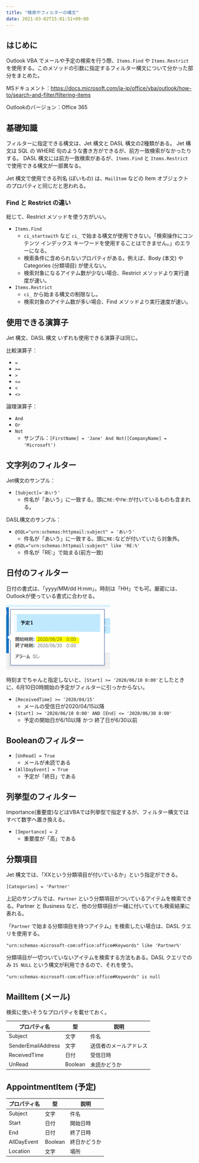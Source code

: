 ```yaml
---
title: "検索やフィルターの構文"
date: 2021-03-02T15:01:51+09:00
---
```


## はじめに
Outlook VBA でメールや予定の検索を行う際、`Items.Find` や `Items.Restrict` を使用する。このメソッドの引数に指定するフィルター構文について分かった部分をまとめた。

MSドキュメント：https://docs.microsoft.com/ja-jp/office/vba/outlook/how-to/search-and-filter/filtering-items

Outlookのバージョン：Office 365

## 基礎知識
フィルターに指定できる構文は、Jet 構文と DASL 構文の2種類がある。
Jet 構文は SQL の WHERE 句のような書き方ができるが、前方一致検索がなかったりする。
DASL 構文には前方一致検索があるが、`Items.Find` と `Items.Restrict` で使用できる構文が一部異なる。

Jet 構文で使用できる列名 (ぽいもの) は、`MailItem` などの Item オブジェクトのプロパティと同じだと思われる。

### Find と Restrict の違い
総じて、Restrict メソッドを使う方がいい。

* `Items.Find`
  * `ci_startswith` など `ci_` で始まる構文が使用できない。「検索操作にコンテンツ インデックス キーワードを使用することはできません。」のエラーになる。
  * 検索条件に含められないプロパティがある。例えば、Body (本文) や Categories (分類項目) が使えない。
  * 検索対象になるアイテム数が少ない場合、Restrict メソッドより実行速度が速い。
* `Items.Restrict`
  * `ci_` から始まる構文の制限なし。
  * 検索対象のアイテム数が多い場合、Find メソッドより実行速度が速い。

## 使用できる演算子
Jet 構文、DASL 構文 いずれも使用できる演算子は同じ。

比較演算子：

* `=`
* `>=`
* `>`
* `<=`
* `<`
* `<>`

論理演算子：

* `And`
* `Or`
* `Not`
  * サンプル：`[FirstName] = 'Jane' And Not([CompanyName] = 'Microsoft')`

## 文字列のフィルター

Jet構文のサンプル：

* `[Subject]='あいう'`
  * 件名が「あいう」に一致する。頭に`RE:`や`FW:`が付いているものも含まれる。

DASL構文のサンプル：

* `@SQL="urn:schemas:httpmail:subject" = 'あいう'`
  * 件名が「あいう」に一致する。頭に`RE:`などが付いていたら対象外。
* `@SQL="urn:schemas:httpmail:subject" like 'RE:%'`
  * 件名が「RE:」で始まる(前方一致)

## 日付のフィルター

日付の書式は、「yyyy/MM/dd H:mm」。時刻は「HH」でも可。厳密には、Outlookが使っている書式に合わせる。

![](2021-03-02-15-10-13.png)

時刻までちゃんと指定しないと、`[Start] >= '2020/06/10 0:00'`としたときに、6月10日0時開始の予定がフィルターに引っかからない。

* `[ReceivedTime] >= '2020/04/15'`
  * メールの受信日が2020/04/15以降
* `[Start] >= '2020/06/10 0:00' AND [End] <= '2020/06/30 0:00'`
  * 予定の開始日が6/10以降 かつ 終了日が6/30以前

## Booleanのフィルター

* `[UnRead] = True`
  * メールが未読である
* `[AllDayEvent] = True`
  * 予定が「終日」である

## 列挙型のフィルター
Importance(重要度)などはVBAでは列挙型で指定するが、フィルター構文ではすべて数字へ置き換える。

* `[Importance] = 2`
  * 重要度が「高」である

## 分類項目
Jet 構文では、「XXという分類項目が付いているか」という指定ができる。

```
[Categories] = 'Partner'
```

上記のサンプルでは、`Partner` という分類項目がついているアイテムを検索できる。Partner と Business など、他の分類項目が一緒に付いていても検索結果に表れる。

「`Partner` で始まる分類項目を持つアイテム」を検索したい場合は、DASL クエリを使用する。

```
"urn:schemas-microsoft-com:office:office#Keywords" like 'Partner%'
```

分類項目が一切ついていないアイテムを検索する方法もある。DASL クエリでのみ `IS NULL` という構文が利用できるので、それを使う。

```
"urn:schemas-microsoft-com:office:office#Keywords" is null
```

## MailItem (メール)
検索に使いそうなプロパティを載せておく。

|プロパティ名|型|説明|
|---|---|---|
|Subject|文字|件名|
|SenderEmailAddress|文字|送信者のメールアドレス|
|ReceivedTime|日付|受信日時|
|UnRead|Boolean|未読かどうか|

## AppointmentItem (予定)

|プロパティ名|型|説明|
|---|---|---|
|Subject|文字|件名|
|Start|日付|開始日時|
|End|日付|終了日時|
|AllDayEvent|Boolean|終日かどうか|
|Location|文字|場所|
